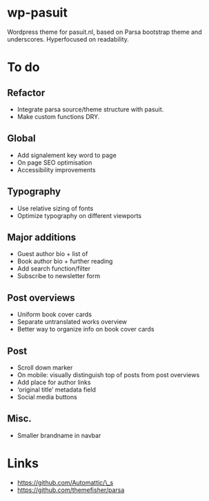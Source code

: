 # wp-pasuit

Wordpress theme for pasuit.nl, based on Parsa bootstrap theme and
underscores. Hyperfocused on readability.

# To do

## Refactor

- Integrate parsa source/theme structure with pasuit.
- Make custom functions DRY.

## Global

- Add signalement key word to page
- On page SEO optimisation
- Accessibility improvements

## Typography

- Use relative sizing of fonts
- Optimize typography on different viewports

## Major additions

- Guest author bio + list of 
- Book author bio + further reading
- Add search function/filter
- Subscribe to newsletter form

## Post overviews

- Uniform book cover cards
- Separate untranslated works overview 
- Better way to organize info on book cover cards

## Post

- Scroll down marker
- On mobile: visually distinguish top of posts from post overviews
- Add place for author links
- ‘original title’ metadata field
- Social media buttons

## Misc.

- Smaller brandname in navbar

# Links

- https://github.com/Automattic/\_s
- https://github.com/themefisher/parsa


